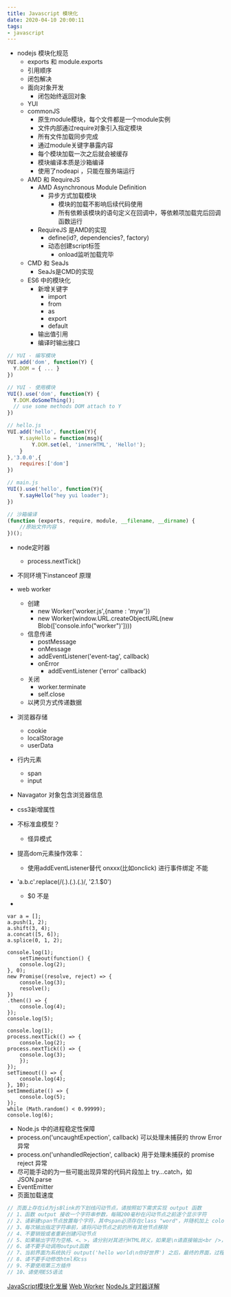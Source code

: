 ```yaml
---
title: Javascript 模块化
date: 2020-04-10 20:00:11
tags:
- javascript
---
```

- nodejs 模块化规范
  - exports 和  module.exports
  - 引用顺序
  - 闭包解决
  - 面向对象开发
    - 闭包始终返回对象
  - YUI
  - commonJS
    - 原生module模块，每个文件都是一个module实例
    - 文件内部通过require对象引入指定模块
    - 所有文件加载同步完成
    - 通过module关键字暴露内容
    - 每个模块加载一次之后就会被缓存
    - 模块编译本质是沙箱编译
    - 使用了nodeapi ，只能在服务端运行
  - AMD 和 RequireJS
    - AMD Asynchronous Module Definition
      - 异步方式加载模块
        - 模块的加载不影响后续代码使用
        - 所有依赖该模块的语句定义在回调中，等依赖项加载完后回调函数运行
    - RequireJS 是AMD的实现
      - define(id?, dependencies?, factory)
      - 动态创建script标签
        - onload监听加载完毕
  - CMD 和 SeaJs
    - SeaJs是CMD的实现
  - ES6 中的模块化
    - 新增关键字
      - import
      - from
      - as
      - export
      - default
    - 输出值引用
    - 编译时输出接口



``` JavaScript
// YUI - 编写模块
YUI.add('dom', function(Y) {
  Y.DOM = { ... }
})

// YUI - 使用模块
YUI().use('dom', function(Y) {
  Y.DOM.doSomeThing();
  // use some methods DOM attach to Y
})

// hello.js
YUI.add('hello', function(Y){
    Y.sayHello = function(msg){
        Y.DOM.set(el, 'innerHTML', 'Hello!');
    }
},'3.0.0',{
    requires:['dom']
})

// main.js
YUI().use('hello', function(Y){
    Y.sayHello("hey yui loader");
})
```

``` JavaScript
// 沙箱编译
(function (exports, require, module, __filename, __dirname) {
    //原始文件内容
})();
```
- node定时器
  - process.nextTick()
- 不同环境下instanceof 原理
- web worker
  - 创建
    - new Worker('worker.js',{name : 'myw'})
    - new Worker(window.URL.createObjectURL(new Blob(['console.info("worker")'])))
  - 信息传递
    - postMessage
    - onMessage
    - addEventListener('event-tag', callback)
    - onError
      - addEventListener ('error' callback)
  - 关闭
    - worker.terminate
    - self.close
  - 以拷贝方式传递数据

- 浏览器存储
  - cookie
  - localStorage
  - userData
- 行内元素
  - span
  - input
- Navagator 对象包含浏览器信息
- css3新增属性
- 不标准盒模型？
  - 怪异模式
- 提高dom元素操作效率：
  - 使用addEventListener替代 onxxx(比如onclick) 进行事件绑定 不能
- 'a.b.c'.replace(/(.)\.(.)\.(.)/, '$2.$1.$0')  
  - $0 不是
-
```
var a = [];
a.push(1, 2);
a.shift(3, 4);
a.concat([5, 6]);
a.splice(0, 1, 2);
```

```
console.log(1);
    setTimeout(function() {
    console.log(2);
}, 0);
new Promise((resolve, reject) => {
    console.log(3);
    resolve();
})
.then(() => {
    console.log(4);
});
console.log(5);
```

```
console.log(1);
process.nextTick(() => {
    console.log(2);
process.nextTick(() => {
    console.log(3);
    });
});
setTimeout(() => {
    console.log(4);
}, 10);
setImmediate(() => {
    console.log(5);
});
while (Math.random() < 0.99999);
console.log(6);
```

-  Node.js 中的进程稳定性保障
  - process.on('uncaughtExpection', callback) 可以处理未捕获的 throw Error 异常
  - process.on('unhandledRejection', callback) 用于处理未捕获的 promise reject 异常
  - 尽可能手动的为一些可能出现异常的代码片段加上 try...catch，如 JSON.parse
-  EventEmitter
- 页面加载速度

``` javascript
// 页面上存在id为jsBlink的下划线闪动节点，请按照如下需求实现 output 函数
// 1、函数 output 接收一个字符串参数，每隔200毫秒在闪动节点之前逐个显示字符
// 2、请新建span节点放置每个字符，其中span必须存在class "word"，并随机加上 color0 ~ color23 中的任一个class（请使用系统随机函数）
// 3、每次输出指定字符串前，请将闪动节点之前的所有其他节点移除
// 4、不要销毁或者重新创建闪动节点
// 5、如果输出字符为空格、<、>，请分别对其进行HTML转义，如果是\n请直接输出<br />，其他字符不需要做处理
// 6、请不要手动调用output函数
// 7、当前界面为系统执行 output('hello world\n你好世界') 之后，最终的界面，过程请参考以下图片
// 8、请不要手动修改html和css
// 9、不要使用第三方插件
// 10、请使用ES5语法
```

[JavaScript模块化发展](https://segmentfault.com/a/1190000015302578)
[Web Worker](http://www.ruanyifeng.com/blog/2018/07/web-worker.html)
[NodeJs 定时器详解](http://www.ruanyifeng.com/blog/2018/02/node-event-loop.html)
